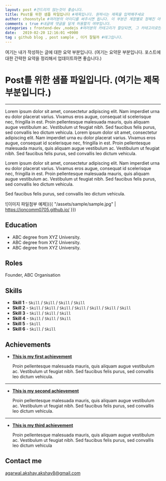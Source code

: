 ```yaml
---
layout: post #건드리지 않는것이 좋습니다.
title: Post를 위한 샘플 파일입니다 #제목입니다. 원하시는 제목을 입력해주세요
author: choonstyle #여러분의 아이디를 써주시면 됩니다. 이 부분은 계정별로 정해진 아이디를 꼭 준수해주세요. 다른분 아이디로 바꾸면 안되요.
comments : true #내글에 댓글을 달게 허용할지 여부입니다. 
categories : frontend-dev ,nodejs #여러분의 카테고리가 할당되면, 그 카테고리로만 고정해서 올려주세요
date:   2019-02-20 12:16:01 +0900
tag : github blog , post sample , 이거 잘될까 #태그입니다. 
---
```


여기는 내가 작성하는 글에 대한 요약 부분입니다. 
(여기는 요약문 부분입니다. 포스트에 대한 간략한 요약을 정리해서 업데이트하면 좋습니다.)


# Post를 위한 샘플 파일입니다. (여기는 제목부분입니다.) 
-----

Lorem ipsum dolor sit amet, consectetur adipiscing elit. Nam imperdiet urna eu dolor placerat varius. Vivamus eros augue, consequat id scelerisque nec, fringilla in est. Proin pellentesque malesuada mauris, quis aliquam augue vestibulum ac. Vestibulum ut feugiat nibh. Sed faucibus felis purus, sed convallis leo dictum vehicula. Lorem ipsum dolor sit amet, consectetur adipiscing elit. Nam imperdiet urna eu dolor placerat varius. Vivamus eros augue, consequat id scelerisque nec, fringilla in est. Proin pellentesque malesuada mauris, quis aliquam augue vestibulum ac. Vestibulum ut feugiat nibh. Sed faucibus felis purus, sed convallis leo dictum vehicula.  

Lorem ipsum dolor sit amet, consectetur adipiscing elit. Nam imperdiet urna eu dolor placerat varius. Vivamus eros augue, consequat id scelerisque nec, fringilla in est. Proin pellentesque malesuada mauris, quis aliquam augue vestibulum ac. Vestibulum ut feugiat nibh. Sed faucibus felis purus, sed convallis leo dictum vehicula. 

Sed faucibus felis purus, sed convallis leo dictum vehicula.

![이미지 파일첨부 예제]({{ "/assets/sample/sample.jpg" | https://ioncomm0705.github.io/ }})

## Education

* ABC degree from XYZ University.
* ABC degree from XYZ University.
* ABC degree from XYZ University.

## Roles

Founder, ABC Organisation

## Skills

* **Skill 1** - `Skill` / `Skill` / `Skill` / `Skill`
* **Skill 2** - `Skill` / `Skill` / `Skill` / `Skill` / `Skill` / `Skill` / `Skill`
* **Skill 3** - `Skill` / `Skill` / `Skill`
* **Skill 4** - `Skill` / `Skill` / `Skill` 
* **Skill 5** - `Skill`
* **Skill 6** - `Skill` / `Skill` 
    
    
## Achievements


* [**This is my first achievement**](#) 
   
   Proin pellentesque malesuada mauris, quis aliquam augue vestibulum ac. Vestibulum ut feugiat nibh. Sed faucibus felis purus, sed convallis leo dictum vehicula.

***

* [**This is my second achievement**](#) 

    Proin pellentesque malesuada mauris, quis aliquam augue vestibulum ac. Vestibulum ut feugiat nibh. Sed faucibus felis purus, sed convallis leo dictum vehicula.

***

* [**This is my third achievement**](#) 

   Proin pellentesque malesuada mauris, quis aliquam augue vestibulum ac. Vestibulum ut feugiat nibh. Sed faucibus felis purus, sed convallis leo dictum vehicula


## Contact me

[agarwal.akshay.akshay8@gmail.com](mailto:agarwal.akshay.akshay8@gmail.com)
